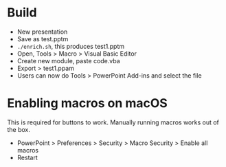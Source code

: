 

# Build

- New presentation
- Save as test.pptm
- `./enrich.sh`, this produces test1.pptm
- Open, Tools > Macro > Visual Basic Editor
- Create new module, paste code.vba
- Export > test1.ppam
- Users can now do Tools > PowerPoint Add-ins and select the file

# Enabling macros on macOS

This is required for buttons to work. Manually running macros works out of the box.

- PowerPoint > Preferences > Security > Macro Security > Enable all macros
- Restart

<!--

customui
https://answers.microsoft.com/en-us/msoffice/forum/all/xml-ribbon-powerpoint/5168a260-0941-4260-903a-b783d6782361

docs
https://learn.microsoft.com/en-us/openspecs/office_standards/ms-customui/846e8fb6-07d3-460b-816b-bcfae841c95b

usage
https://www.anirdesh.com/ribbon/callbacks-1.php

mac security problems
https://stackoverflow.com/questions/57733141/developing-a-custom-ribbon-add-in-for-powerpoint-office-365-mac

dog and pony show
https://answers.microsoft.com/en-us/msoffice/forum/all/powerpoint-keywords-as-filters/cc4efffa-d487-43cd-9ad6-e55e15f086c5

icons
https://bert-toolkit.com/imagemso-list.html

api
https://learn.microsoft.com/en-us/office/vba/api/powerpoint.tags

-->
